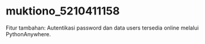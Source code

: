 # muktiono_5210411158

Fitur tambahan: Autentikasi password dan data users tersedia online melalui PythonAnywhere.